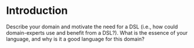 Introduction
============

Describe your domain and motivate the need for a DSL
(i.e., how could domain-experts use and benefit from a DSL?). What is the
essence of your language, and why is it a good language for this domain?
